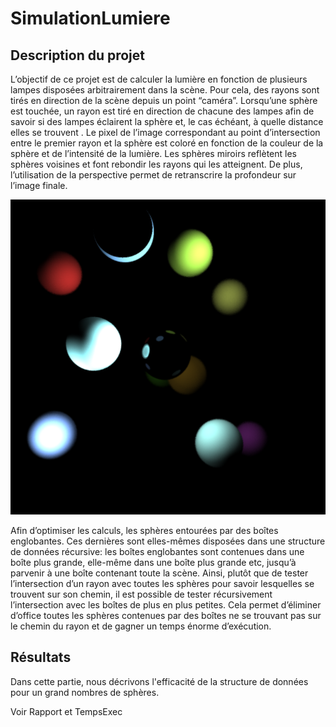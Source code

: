 # SimulationLumiere
 
## Description du projet
L’objectif de ce projet est de calculer la lumière en fonction de plusieurs lampes disposées arbitrairement dans la scène. Pour cela, des rayons sont tirés en direction de la scène depuis un point “caméra”. Lorsqu’une sphère est touchée, un rayon est tiré en direction de chacune des lampes afin de savoir si des lampes éclairent la sphère et, le cas échéant, à quelle distance elles se trouvent . Le pixel de l’image correspondant au point d’intersection entre le premier rayon et la sphère est coloré en fonction de la couleur de la sphère et de l’intensité de la lumière. Les sphères miroirs reflètent les sphères voisines et font rebondir les rayons qui les atteignent. De plus, l’utilisation de la perspective permet de retranscrire la profondeur sur l’image finale.

![miroir](exempleAvecMiroir.png)

Afin d’optimiser les calculs, les sphères entourées par des boîtes englobantes. Ces dernières sont elles-mêmes disposées dans une structure de données récursive: les boîtes englobantes sont contenues dans une boîte plus grande, elle-même dans une boîte plus grande etc, jusqu’à parvenir à une boîte contenant toute la scène. Ainsi, plutôt que de tester l’intersection d’un rayon avec toutes les sphères pour savoir lesquelles se trouvent sur son chemin, il est possible de tester récursivement l’intersection avec les boîtes de plus en plus petites. Cela permet d’éliminer d’office toutes les sphères contenues par des boîtes ne se trouvant pas sur le chemin du rayon et de gagner un temps énorme d’exécution.

## Résultats
Dans cette partie, nous décrivons l'efficacité de la structure de données pour un grand nombres de sphères.

Voir Rapport et TempsExec
